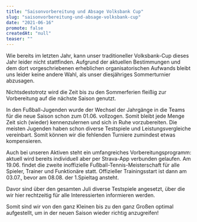 ```yaml
---
title: "Saisonvorbereitung und Absage Volksbank Cup"
slug: "saisonvorbereitung-und-absage-volksbank-cup"
date: "2021-06-16"
promote: false
createdAt: "null"
teaser: ""
---
```

Wie bereits im letzten Jahr, kann unser traditioneller Volksbank-Cup dieses Jahr leider nicht stattfinden. Aufgrund der aktuellen Bestimmungen und dem dort vorgeschriebenen erheblichen organisatorischen Aufwands bleibt uns leider keine andere Wahl, als unser diesjähriges Sommerturnier abzusagen.


Nichtsdestotrotz wird die Zeit bis zu den Sommerferien fleißig zur Vorbereitung auf die nächste Saison genutzt.


In den Fußball-Jugenden wurde der Wechsel der Jahrgänge in die Teams für die neue Saison schon zum 01.06. vollzogen. Somit bleibt jede Menge Zeit sich (wieder) kennenzulernen und sich in Ruhe vorzubereiten. Die meisten Jugenden haben schon diverse Testspiele und Leistungsvergleiche vereinbart. Somit können wir die fehlenden Turniere zumindest etwas kompensieren.


Auch bei unseren Aktiven steht ein umfangreiches Vorbereitungsprogramm: aktuell wird bereits individuell aber per Strava-App verbunden gelaufen. Am 19.06. findet die zweite inoffizielle Fußball-Tennis-Meisterschaft für alle Spieler, Trainer und Funktionäre statt. Offizieller Trainingsstart ist dann am 03.07., bevor am 08.08. der 1.Spieltag ansteht.


Davor sind über den gesamten Juli diverse Testspiele angesetzt, über die wir hier rechtzeitig für alle Interessierten informieren werden.


Somit sind wir von den ganz Kleinen bis zu den ganz Großen optimal aufgestellt, um in der neuen Saison wieder richtig anzugreifen!
